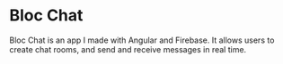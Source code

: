 # Bloc Chat

Bloc Chat is an app I made with Angular and Firebase. It allows users to create chat rooms, and send and receive messages in real time. 
